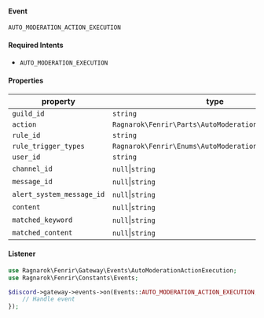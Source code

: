 #### Event
`AUTO_MODERATION_ACTION_EXECUTION`

#### Required Intents
- `AUTO_MODERATION_EXECUTION`

#### Properties
|property|type|
|--------|----|
|`guild_id`|`string`|
|`action`|`Ragnarok\Fenrir\Parts\AutoModerationAction`|
|`rule_id`|`string`|
|`rule_trigger_types`|`Ragnarok\Fenrir\Enums\AutoModerationRuleTriggerType`|
|`user_id`|`string`|
|`channel_id`|`null`&#124;`string`|
|`message_id`|`null`&#124;`string`|
|`alert_system_message_id`|`null`&#124;`string`|
|`content`|`null`&#124;`string`|
|`matched_keyword`|`null`&#124;`string`|
|`matched_content`|`null`&#124;`string`|

#### Listener
```php
use Ragnarok\Fenrir\Gateway\Events\AutoModerationActionExecution;
use Ragnarok\Fenrir\Constants\Events;

$discord->gateway->events->on(Events::AUTO_MODERATION_ACTION_EXECUTION, function (AutoModerationActionExecution $event) {
    // Handle event
});
```
